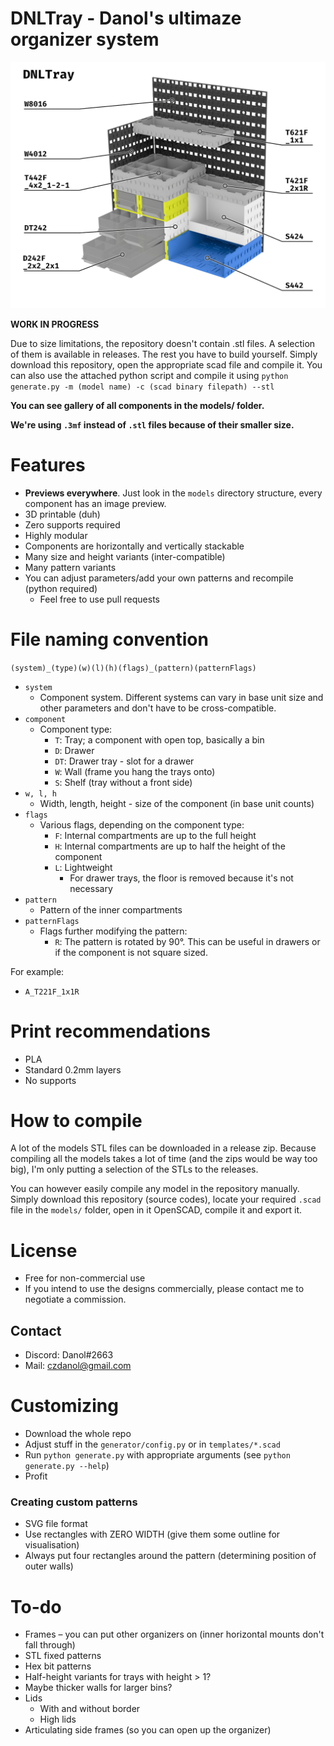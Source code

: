 # DNLTray - Danol's ultimaze organizer system
![](etc/render_withLabels.png)

**WORK IN PROGRESS**

Due to size limitations, the repository doesn't contain .stl files. A selection of them is available in releases. The rest you have to build yourself. Simply download this repository, open the appropriate scad file and compile it. You can also use the attached python script and compile it using `python generate.py -m (model name) -c (scad binary filepath) --stl`

**You can see gallery of all components in the models/ folder.**

**We're using `.3mf` instead of `.stl` files because of their smaller size.**

# Features
- **Previews everywhere**. Just look in the `models` directory structure, every component has an image preview. 
- 3D printable (duh)
- Zero supports required
- Highly modular
- Components are horizontally and vertically stackable
- Many size and height variants (inter-compatible)
- Many pattern variants
- You can adjust parameters/add your own patterns and recompile (python required)
	- Feel free to use pull requests

# File naming convention
`(system)_(type)(w)(l)(h)(flags)_(pattern)(patternFlags)`

* `system`
  * Component system. Different systems can vary in base unit size and other parameters and don't have to be cross-compatible.
* `component`
  * Component type:
    * `T`: Tray; a component with open top, basically a bin
    * `D`: Drawer
    * `DT`: Drawer tray - slot for a drawer
    * `W`: Wall (frame you hang the trays onto)
    * `S`: Shelf (tray without a front side)
* `w, l, h`
  * Width, length, height - size of the component (in base unit counts)
* `flags`
  * Various flags, depending on the component type:
    * `F`: Internal compartments are up to the full height
    * `H`: Internal compartments are up to half the height of the component
    * `L`: Lightweight
      * For drawer trays, the floor is removed because it's not necessary
* `pattern`
  * Pattern of the inner compartments
* `patternFlags`
  * Flags further modifying the pattern:
    * `R`: The pattern is rotated by 90°. This can be useful in drawers or if the component is not square sized.

For example:
* `A_T221F_1x1R`

# Print recommendations
* PLA
* Standard 0.2mm layers
* No supports

# How to compile
A lot of the models STL files can be downloaded in a release zip. Because compiling all the models takes a lot of time (and the zips would be way too big), I'm only putting a selection of the STLs to the releases.

You can however easily compile any model in the repository manually. Simply download this repository (source codes), locate your required `.scad` file in the `models/` folder, open in it OpenSCAD, compile it and export it.

# License
- Free for non-commercial use
- If you intend to use the designs commercially, please contact me to negotiate a commission.

## Contact
* Discord: Danol#2663
* Mail: czdanol@gmail.com
  
# Customizing
- Download the whole repo
- Adjust stuff in the `generator/config.py` or in `templates/*.scad`
- Run `python generate.py` with appropriate arguments (see `python generate.py --help`)
- Profit

### Creating custom patterns
- SVG file format
- Use rectangles with ZERO WIDTH (give them some outline for visualisation)
- Always put four rectangles around the pattern (determining position of outer walls)

# To-do
- Frames – you can put other organizers on (inner horizontal mounts don't fall through)
- STL fixed patterns
- Hex bit patterns
- Half-height variants for trays with height > 1?
- Maybe thicker walls for larger bins?
- Lids
  * With and without border
  * High lids
- Articulating side frames (so you can open up the organizer)